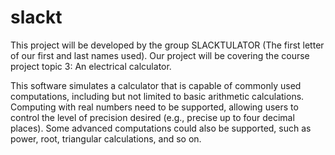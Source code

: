 # slackt

This project will be developed by the group SLACKTULATOR (The first letter of our first and last names used). Our project will be covering the course project topic 3: An electrical calculator.

This software simulates a calculator that is capable of commonly used computations, including
but not limited to basic arithmetic calculations. Computing with real numbers need to be
supported, allowing users to control the level of precision desired (e.g., precise up to four
decimal places). Some advanced computations could also be supported, such as power, root,
triangular calculations, and so on.

